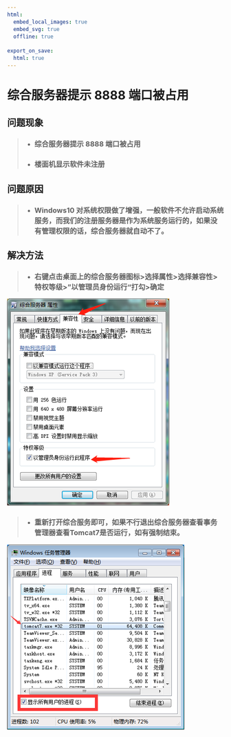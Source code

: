 ```yaml
---
html:
  embed_local_images: true
  embed_svg: true
  offline: true

export_on_save:
  html: true
---
```


# 综合服务器提示 8888 端口被占用

## 问题现象

 > - ### 综合服务器提示 8888 端口被占用
 > - ### 楼面机显示软件未注册

## 问题原因

> - ### Windows10 对系统权限做了增强，一般软件不允许启动系统服务，而我们的注册服务器是作为系统服务运行的，如果没有管理权限的话，综合服务器就自动不了。

## 解决方法

> - ### 右键点击桌面上的综合服务器图标>选择属性>选择兼容性>特权等级>”以管理员身份运行“打勾>确定

![高级](images/1.1.attribute.jpg)

> - ### 重新打开综合服务即可，如果不行退出综合服务器查看事务管理器查看Tomcat7是否运行，如有强制结束。

![](images/1.1.3.jpg)
